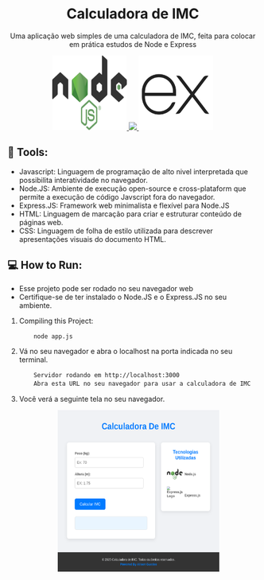 <h1 align='center'>Calculadora de IMC</h1>


<p align='center'>Uma aplicação web simples de uma calculadora de IMC, feita para colocar em prática estudos de Node e Express</p>

<div align='center'>
    <a href="https://nodejs.org/pt">
        <img src="./img/readme/node-icon.png" width="150" height="150"/>
    </a>
    <a href=""><img src="https://expressjs.com/">
        <img src="./img/readme/express-icon.png" width="150" height="150">
    </a>
</div>

## 🔧 Tools:

- Javascript: Linguagem de programação de alto nivel interpretada que possibilita interatividade no navegador.
- Node.JS: Ambiente de execução open-source e cross-plataform que permite a execução de código Javscript fora do navegador.
- Express.JS: Framework web minimalista e flexível para Node.JS
- HTML: Linguagem de marcação para criar e estruturar conteúdo de páginas web.
- CSS: Linguagem de folha de estilo utilizada para descrever apresentações visuais do documento HTML.

## 💻 How to Run:

- Esse projeto pode ser rodado no seu navegador web
- Certifique-se de ter instalado o Node.JS e o Express.JS no seu ambiente.

1. Compiling this Project:

    ```bash
        node app.js
    ```

2. Vá no seu navegador e abra o localhost na porta indicada no seu terminal.

    ```bash
        Servidor rodando em http://localhost:3000
        Abra esta URL no seu navegador para usar a calculadora de IMC
    ```

3. Você verá a seguinte tela no seu navegador.

    <div align="center">
        <img src="./img/app_screen.png" width="325" height="325">
    </div>

